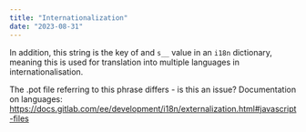 ```yaml
---
title: "Internationalization"
date: "2023-08-31"
---
```


In addition, this string is the key of and `s__` value in an `i18n` dictionary, meaning this is used for translation into multiple languages in internationalisation.

The .pot file referring to this phrase differs - is this an issue? Documentation on languages: https://docs.gitlab.com/ee/development/i18n/externalization.html#javascript-files
